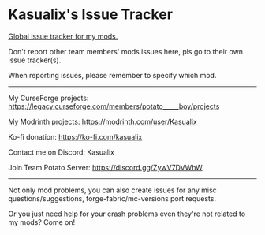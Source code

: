 # Kasualix's Issue Tracker
[Global issue tracker for my mods.](https://github.com/MCTeamPotato/Kasualix-Issue-Tracker/issues)

Don't report other team members' mods issues here, pls go to their own issue tracker(s).

When reporting issues, please remember to specify which mod.
____
My CurseForge projects: https://legacy.curseforge.com/members/potato_____boy/projects

My Modrinth projects: https://modrinth.com/user/Kasualix

Ko-fi donation: https://ko-fi.com/kasualix

Contact me on Discord: Kasualix

Join Team Potato Server: https://discord.gg/ZywV7DVWhW
____
Not only mod problems, you can also create issues for any misc questions/suggestions, forge-fabric/mc-versions port requests.

Or you just need help for your crash problems even they're not related to my mods? Come on!
